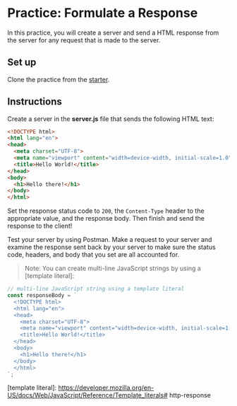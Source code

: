 # Practice: Formulate a Response

In this practice, you will create a server and send a HTML response from the
server for any request that is made to the server.

## Set up

Clone the practice from the [starter].

## Instructions

Create a server in the **server.js** file that sends the following HTML text:

```html
<!DOCTYPE html>
<html lang="en">
<head>
  <meta charset="UTF-8">
  <meta name="viewport" content="width=device-width, initial-scale=1.0">
  <title>Hello World!</title>
</head>
<body>
  <h1>Hello there!</h1>
</body>
</html>
```

Set the response status code to `200`, the `Content-Type` header to the
appropriate value, and the response body. Then finish and send the response to
the client!

Test your server by using Postman. Make a request to your server and examine the
response sent back by your server to make sure the status code, headers, and
body that you set are all accounted for.

> Note: You can create multi-line JavaScript strings by using a
> [template literal]:

```js
// multi-line JavaScript string using a template literal
const responseBody = `
  <!DOCTYPE html>
  <html lang="en">
  <head>
    <meta charset="UTF-8">
    <meta name="viewport" content="width=device-width, initial-scale=1.0">
    <title>Hello World!</title>
  </head>
  <body>
    <h1>Hello there!</h1>
  </body>
  </html>
`;
```

[starter]: https://github.com/appacademy/practice-for-week-08-formulate-a-response
[template literal]: https://developer.mozilla.org/en-US/docs/Web/JavaScript/Reference/Template_literals# http-response
